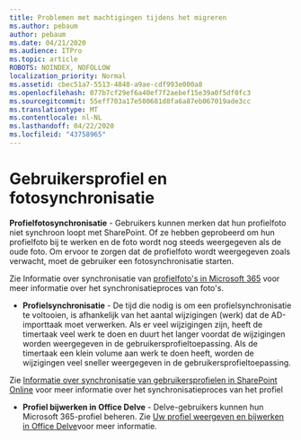 ```yaml
---
title: Problemen met machtigingen tijdens het migreren
ms.author: pebaum
author: pebaum
ms.date: 04/21/2020
ms.audience: ITPro
ms.topic: article
ROBOTS: NOINDEX, NOFOLLOW
localization_priority: Normal
ms.assetid: cbec51a7-5513-4848-a9ae-cdf993e000a8
ms.openlocfilehash: 077b7cf29ef6a40ef7f2aebef15e39a0f5df0fc3
ms.sourcegitcommit: 55eff703a17e500681d8fa6a87eb067019ade3cc
ms.translationtype: MT
ms.contentlocale: nl-NL
ms.lasthandoff: 04/22/2020
ms.locfileid: "43758965"
---
```

# <a name="user-profile-and-photo-synchronization"></a>Gebruikersprofiel en fotosynchronisatie

 **Profielfotosynchronisatie** - Gebruikers kunnen merken dat hun profielfoto niet synchroon loopt met SharePoint. Of ze hebben geprobeerd om hun profielfoto bij te werken en de foto wordt nog steeds weergegeven als de oude foto. Om ervoor te zorgen dat de profielfoto wordt weergegeven zoals verwacht, moet de gebruiker een fotosynchronisatie starten. 
  
Zie Informatie over synchronisatie van [profielfoto's in Microsoft 365](https://go.microsoft.com/fwlink/?linkid=2022634) voor meer informatie over het synchronisatieproces van foto's.
  
- **Profielsynchronisatie** - De tijd die nodig is om een profielsynchronisatie te voltooien, is afhankelijk van het aantal wijzigingen (werk) dat de AD-importtaak moet verwerken. Als er veel wijzigingen zijn, heeft de timertaak veel werk te doen en duurt het langer voordat de wijzigingen worden weergegeven in de gebruikersprofieltoepassing. Als de timertaak een klein volume aan werk te doen heeft, worden de wijzigingen veel sneller weergegeven in de gebruikersprofieltoepassing. 
  
Zie [Informatie over synchronisatie van gebruikersprofielen in SharePoint Online](https://go.microsoft.com/fwlink/?linkid=2022639) voor meer informatie over het synchronisatieproces van het profiel
    
- **Profiel bijwerken in Office Delve** - Delve-gebruikers kunnen hun Microsoft 365-profiel beheren. Zie [Uw profiel weergeven en bijwerken in Office Delve](https://support.office.com/article/View-and-update-your-profile-in-Office-Delve-4e84343b-eedf-45a1-aeb9-8627ccca14ba)voor meer informatie.
    

